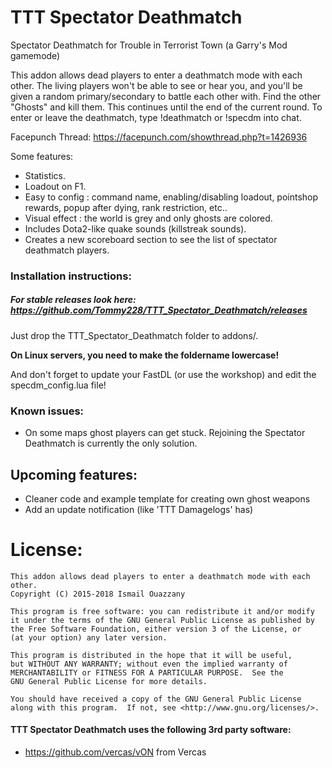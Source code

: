 TTT Spectator Deathmatch
========================

Spectator Deathmatch for Trouble in Terrorist Town (a Garry's Mod gamemode)

This addon allows dead players to enter a deathmatch mode with each other. The living players won't be able to see or hear you, and you'll be given a random primary/secondary to battle each other with. Find the other "Ghosts" and kill them. This continues until the end of the current round. To enter or leave the deathmatch, type !deathmatch or !specdm into chat.

Facepunch Thread: https://facepunch.com/showthread.php?t=1426936


Some features:
- Statistics.
- Loadout on F1.
- Easy to config : command name, enabling/disabling loadout, pointshop rewards, popup after dying, rank restriction, etc..
- Visual effect : the world is grey and only ghosts are colored.
- Includes Dota2-like quake sounds (killstreak sounds).
- Creates a new scoreboard section to see the list of spectator deathmatch players.

### Installation instructions:

##### For *stable* releases look here: https://github.com/Tommy228/TTT_Spectator_Deathmatch/releases

Just drop the TTT_Spectator_Deathmatch folder to addons/.

**On Linux servers, you need to make the foldername lowercase!**

And don't forget to update your FastDL (or use the workshop) and edit the specdm_config.lua file!


### Known issues:
- On some maps ghost players can get stuck. Rejoining the Spectator Deathmatch is currently the only solution.


## Upcoming features:

* Cleaner code and example template for creating own ghost weapons
* Add an update notification (like 'TTT Damagelogs' has)


# License:

    This addon allows dead players to enter a deathmatch mode with each other.
    Copyright (C) 2015-2018 Ismail Ouazzany

    This program is free software: you can redistribute it and/or modify
    it under the terms of the GNU General Public License as published by
    the Free Software Foundation, either version 3 of the License, or
    (at your option) any later version.

    This program is distributed in the hope that it will be useful,
    but WITHOUT ANY WARRANTY; without even the implied warranty of
    MERCHANTABILITY or FITNESS FOR A PARTICULAR PURPOSE.  See the
    GNU General Public License for more details.

    You should have received a copy of the GNU General Public License
    along with this program.  If not, see <http://www.gnu.org/licenses/>.

#### TTT Spectator Deathmatch uses the following 3rd party software:
- https://github.com/vercas/vON from Vercas
